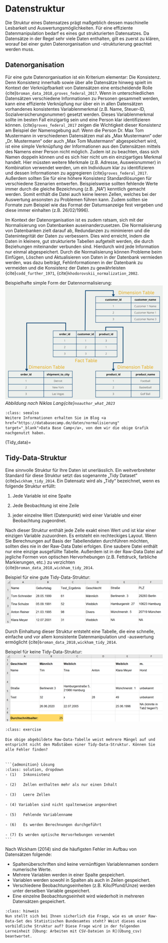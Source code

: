 # Datenstruktur

Die Struktur eines Datensatzes prägt maßgeblich dessen maschinelle Lesbarkeit und Auswertungsmöglichkeiten. Für eine effiziente Datenmanipulation bedarf es eines gut strukturierten Datensatzes. Da Datensätze in der Regel sehr viele Daten enthalten, gilt es zuerst zu klären, worauf bei einer guten Datenorganisation und -strukturierung geachtet werden muss.  


## Datenorganisation

Für eine gute Datenorganisation ist ein Kriterium elementar: Die Konsistenz. Denn Konsistenz innerhalb sowie über alle Datensätze hinweg spielt im Kontext der Verknüpfbarkeit von Datensätzen eine entscheidende Rolle {cite}`broman_data_2018,groves_federal_2017`. Wenn in unterschiedlichen Datensätzen verschiedene Informationen zu Personen gesammelt werden, kann eine effiziente Verknüpfung nur über ein in allen Datensätzen vorhandenes konsistentes Variablenmerkmal (z.B. Name, Steuer-ID, Sozialversicherungsnummer) gesetzt werden. Dieses Variablenmerkmal sollte im besten Fall einzigartig sein und eine Person klar identifizieren können. {cite}`groves_federal_2017` zeigen die Wichtigkeit dieser Konsistenz am Beispiel der Namensgebung auf: Wenn die Person Dr. Max Tom Mustermann in verschiedenen Datensätzen mal als „Max Mustermann“ oder „Dr. Mustermann“ oder auch „Max Tom Mustermann“ abgespeichert wird, ist eine simple Verknüpfung der Informationen aus den Datensätzen mittels des Namens einer Person nicht möglich. Zudem ist zu beachten, dass sich Namen doppeln können und es sich hier nicht um ein einzigartiges Merkmal handelt. Hier müssten weitere Merkmale (z.B. Adresse, Ausweisnummer) in Kombination verwendet werden, um ein Individuum klar zu identifizieren und dessen Informationen zu aggregieren {cite}`groves_federal_2017`. Außerdem sollten Sie für eine höhere Konsistenz Standardlösungen für verschiedene Szenarien entwerfen. Beispielsweise sollten fehlende Werte immer durch die gleiche Bezeichnung (z.B. „NA“) kenntlich gemacht werden. Somit enthält die Datei auch keine leeren Zellen, welches bei der Auswertung ansonsten zu Problemen führen kann. Zudem sollten sie Formate zum Beispiel wie das Format der Datumsanzeige fest vergeben und diese immer einhalten (z.B. 26/02/1996).  

Im Kontext der Datenorganisation ist es zudem ratsam, sich mit der Normalisierung von Datenbanken auseinanderzusetzen. Die Normalisierung von Datenbanken zielt darauf ab, Redundanzen zu minimieren und die Datenintegrität der Daten zu verbessern. Dies wird erreicht, indem die Daten in kleinere, gut strukturierte Tabellen aufgeteilt werden, die durch Beziehungen miteinander verbunden sind. Hierdurch wird jede Information nur einmal abgespeichert. Durch die Normalisierung können Probleme beim Einfügen, Löschen und Aktualisieren von Daten in der Datenbank vermieden werden, was dazu beiträgt, Fehlinformationen in der Datenbank zu vermeiden und die Konsistenz der Daten zu gewährleisten {cite}`codd_further_1971`, {cite}`khodorovskii_normalization_2002`. 

Beispielhafte simple Form der Datennormalisierung:
![](_images/Normalisierung_Tabelle.png)  
*Abbildung nach Niklas Lang{cite}`noauthor_what_2023`*

```{admonition} Weitere Informationen
:class: seealso
Weitere Informationen erhalten Sie im Blog <a href="https://databasecamp.de/daten/normalisierung" target="_blank">Data Base Camp</a>, von dem wir die obige Grafik nachgenutzt haben.  
```


(Tidy_data)=
## Tidy-Data-Struktur
Eine sinnvolle Struktur für Ihre Daten ist unerlässlich. Ein weitverbreiteter Standard für diese Struktur setzt das sogenannte „Tidy Dataset“ {cite}`wickham_tidy_2014`. Ein Datensatz wird als „Tidy“ bezeichnet, wenn es folgende Struktur erfüllt:

1. Jede Variable ist eine Spalte

2. Jede Beobachtung ist eine Zeile

3. jeder einzelne Wert (Datenpunkt) wird
einer Variable und einer Beobachtung zugeordnet.

Nach dieser Struktur enthält jede Zelle exakt einen Wert und ist klar einer einzigen Variable zuzuordnen. Es entsteht ein rechteckiges Layout. Wenn Sie Berechnungen auf Basis der Tabellendaten durchführen möchten, sollten dies nie in der Raw-Data Datei erfolgen. Eine saubere Datei enthält nur eine einzige ausgefüllte Tabelle. Außerdem ist in der Raw-Data Datei auf jegliche Formen von optischen Hervorhebungen (z.B. Fettdruck, farbliche Markierungen, etc.) zu verzichten {cite}`broman_data_2018,wickham_tidy_2014`. 

Beispiel für eine gute Tidy-Data-Struktur: 
![](_images/tidy_data_gut.png) 

Durch Einhaltung dieser Struktur entsteht eine Tabelle, die eine schnelle, einfache und vor allem konsistente Datenmanipulation und -auswertung ermöglicht {cite}`broman_data_2018,wickham_tidy_2014`.

Beispiel für keine Tidy-Data-Struktur:
![](_images/tidy_data_schlecht.png) 

 
````{admonition} Quiz
:class: exercise

Die obige abgebildete Raw-Data-Tabelle weist mehrere Mängel auf und entspricht nicht den Maßstäben einer Tidy-Data-Struktur. Können Sie alle Fehler finden? 


```{admonition} Lösung
:class: solution, dropdown
- (1)	Inkonsistenz

- (2)	Zellen enthalten mehr als nur einen Inhalt

- (3)	Leere Zellen
  
- (4) Variablen sind nicht spaltenweise angeordnet
  
- (5)	Fehlende Variablenname
  
- (6)	Es werden Berechnungen durchgeführt
  
- (7) Es werden optische Hervorhebungen verwendet
```
````
 
Nach Wickham (2014) sind die häufigsten Fehler im Aufbau von Datensätzen folgende:

- Spaltenüberschriften sind keine vernünftigen Variablennamen sondern numerische Werte.
- Mehrere Variablen werden in einer Spalte gespeichert.
- Variablen werden sowohl in Spalten als auch in Zeilen gespeichert.
- Verschiedene Beobachtungseinheiten (z.B. Kilo/Pfund/Unze) werden unter derselben Variable gespeichert.
- Eine einzelne Beobachtungseinheit wird wiederholt in mehreren Datensätzen gespeichert.


```{admonition} Hinweis
:class: hinweis
Nun stellt sich bei Ihnen sicherlich die Frage, wie es um unser Raw-Data-Set des Statistischen Bundesamtes steht? Weist dieses eine vorbildliche Struktur auf? Diese Frage wird in der folgenden Lerneinheit [Übung: Arbeiten mit CSV-Dateien in R](Übung_csv) beantwortet.
```

